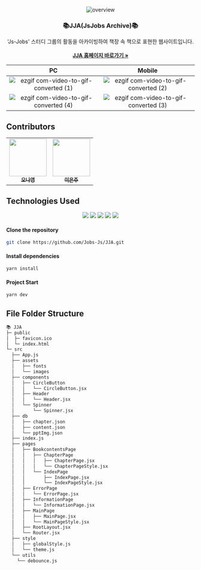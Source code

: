 <br />
<div align="center">

   <img src="https://github.com/Jobs-Js/JJA/assets/102240503/668ab3de-ec37-460f-90dc-d3f721c68997" alt="overview">

  <h3 align="center">📚JJA(JsJobs Archive)📚</h3>

  <p align="center">
'Js-Jobs' 스터디 그룹의 활동을 아카이빙하여 책장 속 책으로 표현한 웹사이트입니다.
    <br />
    <br />
    <a href="https://jsjobs-archive.netlify.app/"><strong>JJA 홈페이지 바로가기 »</strong></a>
  </p>
</div>

|PC|Mobile|
|:----:|:----:|
|![ezgif com-video-to-gif-converted (1)](https://github.com/Jobs-Js/JJA/assets/120389195/0d65d41e-8b20-4327-8865-3d8978e29f5f)|![ezgif com-video-to-gif-converted (2)](https://github.com/Jobs-Js/JJA/assets/120389195/27433993-ca65-4756-a5d4-6774477f60c0)|
|![ezgif com-video-to-gif-converted (4)](https://github.com/Jobs-Js/JJA/assets/120389195/b11bdccc-0bbc-4f3f-b72c-5affa962a7be)|![ezgif com-video-to-gif-converted (3)](https://github.com/Jobs-Js/JJA/assets/120389195/23598a06-708a-411d-a674-77570d1db2ac)|

## Contributors

<table>
  <tr>
        <td align="center"><a href="https://github.com/ony540"><img src="https://avatars.githubusercontent.com/u/102240503?v=4" width="100px" alt=""/><br /><sub><b>오나영</b></sub></a><br /></td>
        <td align="center"><a href="https://github.com/eunjoo0311"><img src="https://avatars.githubusercontent.com/u/120389195?v=4" width="100px"  alt=""/><br /><sub><b>이은주</b></sub></a><br /></td>
  </tr>
</table>

## Technologies Used

<p align="center">
<img src="https://img.shields.io/badge/react-61DAFB?style=for-the-badge&logo=react&logoColor=black">
<img src="https://img.shields.io/badge/javascript-F7DF1E?style=for-the-badge&logo=javascript&logoColor=black">
<img src="https://img.shields.io/badge/emotion-DB7093?style=for-the-badge&logo=styledcomponents&logoColor=white">
<img src="https://img.shields.io/badge/webpack-8DD6F9?style=for-the-badge&logo=webpack&logoColor=black">
<img src="https://img.shields.io/badge/yarn-2C8EBB?style=for-the-badge&logo=yarn&logoColor=white">
</p>

#### Clone the repository

```sh
git clone https://github.com/Jobs-Js/JJA.git
```

#### Install dependencies

```sh
yarn install
```

#### Project Start

```sh
yarn dev
```

## File Folder Structure



```bash
📚 JJA
├─ public
│  ├─ favicon.ico
│  └─ index.html
└─ src
  ├── App.js
  ├── assets
  │   ├── fonts
  │   └── images
  ├── components
  │   ├── CircleButton
  │   │   └── CircleButton.jsx
  │   ├── Header
  │   │   └── Header.jsx
  │   └── Spinner
  │       └── Spinner.jsx
  ├── db
  │   ├── chapter.json
  │   ├── content.json
  │   └── pptImg.json
  ├── index.js
  ├── pages
  │   ├── BookcontentsPage
  │   │   ├── ChapterPage
  │   │   │   ├── ChapterPage.jsx
  │   │   │   └── ChapterPageStyle.jsx
  │   │   └── IndexPage
  │   │       ├── IndexPage.jsx
  │   │       └── IndexPageStyle.jsx
  │   ├── ErrorPage
  │   │   └── ErrorPage.jsx
  │   ├── InformationPage
  │   │   └── InformationPage.jsx
  │   ├── MainPage
  │   │   ├── MainPage.jsx
  │   │   └── MainPageStyle.jsx
  │   ├── RootLayout.jsx
  │   └── Router.jsx
  ├── style
  │   ├── globalStyle.js
  │   └── theme.js
  └── utils
    └── debounce.js
```


